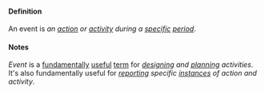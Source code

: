 #### Definition

An event is *an [action](https://github.com/gcassel/Modular-Organization-Terminology/blob/master/terms/action.md) or [activity](https://github.com/gcassel/Modular-Organization-Terminology/blob/master/terms/activity.md) during a [specific](https://github.com/gcassel/Modular-Organization-Terminology/blob/master/terms/specific.md) [period](https://github.com/gcassel/Modular-Organization-Terminology/blob/master/terms/period.md)*.
 
#### Notes

*Event* is a [fundamentally](https://github.com/gcassel/Modular-Organization-Terminology/blob/master/terms/base.md) [useful](https://github.com/gcassel/Modular-Organization-Terminology/blob/master/terms/use.md) [term](https://github.com/gcassel/Modular-Organization-Terminology/blob/master/terms/term.md) for *[designing](https://github.com/gcassel/Modular-Organization-Terminology/blob/master/terms/design.md) and [planning](https://github.com/gcassel/Modular-Organization-Terminology/blob/master/terms/plan.md) activities*.  It's also fundamentally useful for *[reporting](https://github.com/gcassel/Modular-Organization-Terminology/blob/master/terms/report.md) specific [instances](https://github.com/gcassel/Modular-Organization-Terminology/blob/master/terms/instance.md) of action and activity*. 
